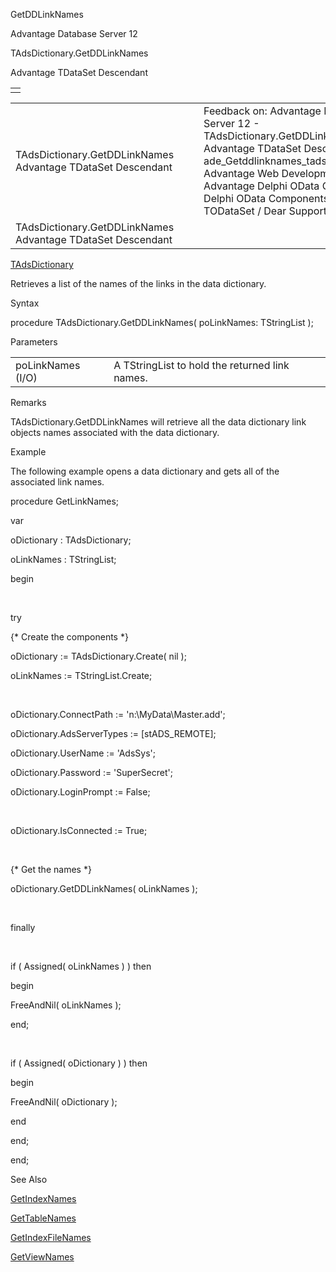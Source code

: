GetDDLinkNames




Advantage Database Server 12  

TAdsDictionary.GetDDLinkNames

Advantage TDataSet Descendant

|  |
| --- |
|  |

|  |  |  |  |  |
| --- | --- | --- | --- | --- |
| TAdsDictionary.GetDDLinkNames  Advantage TDataSet Descendant |  |  | Feedback on: Advantage Database Server 12 - TAdsDictionary.GetDDLinkNames Advantage TDataSet Descendant ade\_Getddlinknames\_tadsdictionary Advantage Web Development > Advantage Delphi OData Client > Delphi OData Components > TODataSet / Dear Support Staff, |  |
| TAdsDictionary.GetDDLinkNames  Advantage TDataSet Descendant |  |  |  |  |

[TAdsDictionary](ade_tadsdictionary.htm)

Retrieves a list of the names of the links in the data dictionary.

Syntax

procedure TAdsDictionary.GetDDLinkNames( poLinkNames: TStringList );

Parameters

|  |  |
| --- | --- |
| poLinkNames (I/O) | A TStringList to hold the returned link names. |

Remarks

TAdsDictionary.GetDDLinkNames will retrieve all the data dictionary link objects names associated with the data dictionary.

Example

The following example opens a data dictionary and gets all of the associated link names.

procedure GetLinkNames;

var

oDictionary : TAdsDictionary;

oLinkNames : TStringList;

begin

 

try

{\* Create the components \*}

oDictionary := TAdsDictionary.Create( nil );

oLinkNames := TStringList.Create;

 

oDictionary.ConnectPath := 'n:\MyData\Master.add';

oDictionary.AdsServerTypes := [stADS\_REMOTE];

oDictionary.UserName := 'AdsSys';

oDictionary.Password := 'SuperSecret';

oDictionary.LoginPrompt := False;

 

oDictionary.IsConnected := True;

 

{\* Get the names \*}

oDictionary.GetDDLinkNames( oLinkNames );

 

finally

 

if ( Assigned( oLinkNames ) ) then

begin

FreeAndNil( oLinkNames );

end;

 

if ( Assigned( oDictionary ) ) then

begin

FreeAndNil( oDictionary );

end

end;

end;

See Also

[GetIndexNames](ade_getindexnames.htm)

[GetTableNames](ade_gettablenames_ddictionary.htm)

[GetIndexFileNames](ade_getindexfilenames.htm)

[GetViewNames](ade_getviewnames.htm)